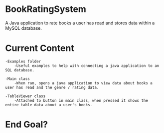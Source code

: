 # BookRatingSystem
 A Java application to rate books a user has read and stores data within a MySQL database.

# Current Content
    -Examples folder
        -Useful examples to help with connecting a java application to an SQL database.

    -Main class
        -When ran, opens a java application to view data about books a user has read and the genre / rating data.

    -TableViewer class
        -Attached to button in main class, when pressed it shows the entire table data about a user's books.

# End Goal?